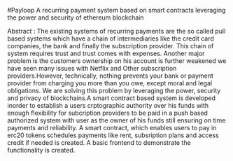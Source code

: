 #Payloop
A recurring payment system based on smart contracts leveraging the power and security of ethereum blockchain


Abstract :
The existing systems of recurring payments are the so called pull based systems which have a chain of intermediaries like the credit card companies, the bank and finally the subscription provider. This chain of system requires trust and trust comes with expenses. Another major problem is the customers ownership on his account is further weakened we have seen many issues with Netflix and Other subscription providers.However, technically, nothing prevents your bank or payment provider from charging you more than you owe, except moral and legal obligations. 
We are solving this problem by leveraging the power, security and privacy of blockchains.A smart contract based system is developed inorder to establish a users crptographic authority over his funds with enough flexibility for subcription providers to be paid in a push based authorized system with user as the owner of his funds still ensuring on time payments and reliability. A smart contract, which enables users to pay in erc20 tokens schedules payments like rent, subsription plans and access credit if needed is created. A basic frontend to demonstrate the functionality is created.
